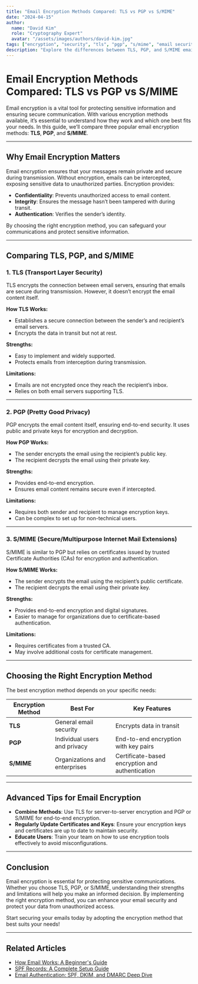 ```yaml
---
title: "Email Encryption Methods Compared: TLS vs PGP vs S/MIME"
date: "2024-04-15"
author: 
  name: "David Kim"
  role: "Cryptography Expert"
  avatar: "/assets/images/authors/david-kim.jpg"
tags: ["encryption", "security", "tls", "pgp", "s/mime", "email security"]
description: "Explore the differences between TLS, PGP, and S/MIME email encryption methods. Learn how each protocol works, their strengths, and which one is best suited for your email security needs."
---
```


# Email Encryption Methods Compared: TLS vs PGP vs S/MIME

Email encryption is a vital tool for protecting sensitive information and ensuring secure communication. With various encryption methods available, it’s essential to understand how they work and which one best fits your needs. In this guide, we’ll compare three popular email encryption methods: **TLS**, **PGP**, and **S/MIME**.

---

## Why Email Encryption Matters

Email encryption ensures that your messages remain private and secure during transmission. Without encryption, emails can be intercepted, exposing sensitive data to unauthorized parties. Encryption provides:

- **Confidentiality**: Prevents unauthorized access to email content.
- **Integrity**: Ensures the message hasn’t been tampered with during transit.
- **Authentication**: Verifies the sender’s identity.

By choosing the right encryption method, you can safeguard your communications and protect sensitive information.

---

## Comparing TLS, PGP, and S/MIME

### 1. **TLS (Transport Layer Security)**

TLS encrypts the connection between email servers, ensuring that emails are secure during transmission. However, it doesn’t encrypt the email content itself.

**How TLS Works:**

- Establishes a secure connection between the sender’s and recipient’s email servers.
- Encrypts the data in transit but not at rest.

**Strengths:**

- Easy to implement and widely supported.
- Protects emails from interception during transmission.

**Limitations:**

- Emails are not encrypted once they reach the recipient’s inbox.
- Relies on both email servers supporting TLS.

---

### 2. **PGP (Pretty Good Privacy)**

PGP encrypts the email content itself, ensuring end-to-end security. It uses public and private keys for encryption and decryption.

**How PGP Works:**

- The sender encrypts the email using the recipient’s public key.
- The recipient decrypts the email using their private key.

**Strengths:**

- Provides end-to-end encryption.
- Ensures email content remains secure even if intercepted.

**Limitations:**

- Requires both sender and recipient to manage encryption keys.
- Can be complex to set up for non-technical users.

---

### 3. **S/MIME (Secure/Multipurpose Internet Mail Extensions)**

S/MIME is similar to PGP but relies on certificates issued by trusted Certificate Authorities (CAs) for encryption and authentication.

**How S/MIME Works:**

- The sender encrypts the email using the recipient’s public certificate.
- The recipient decrypts the email using their private key.

**Strengths:**

- Provides end-to-end encryption and digital signatures.
- Easier to manage for organizations due to certificate-based authentication.

**Limitations:**

- Requires certificates from a trusted CA.
- May involve additional costs for certificate management.

---

## Choosing the Right Encryption Method

The best encryption method depends on your specific needs:

| Encryption Method | Best For                          | Key Features                          |
|-------------------|-----------------------------------|---------------------------------------|
| **TLS**           | General email security           | Encrypts data in transit              |
| **PGP**           | Individual users and privacy     | End-to-end encryption with key pairs  |
| **S/MIME**        | Organizations and enterprises    | Certificate-based encryption and authentication |

---

## Advanced Tips for Email Encryption

- **Combine Methods**: Use TLS for server-to-server encryption and PGP or S/MIME for end-to-end encryption.
- **Regularly Update Certificates and Keys**: Ensure your encryption keys and certificates are up to date to maintain security.
- **Educate Users**: Train your team on how to use encryption tools effectively to avoid misconfigurations.

---

## Conclusion

Email encryption is essential for protecting sensitive communications. Whether you choose TLS, PGP, or S/MIME, understanding their strengths and limitations will help you make an informed decision. By implementing the right encryption method, you can enhance your email security and protect your data from unauthorized access.

Start securing your emails today by adopting the encryption method that best suits your needs!

---

## Related Articles

- [How Email Works: A Beginner's Guide](../email-basics/how-email-works.md)
- [SPF Records: A Complete Setup Guide](../dns-guides/spf-records.md)
- [Email Authentication: SPF, DKIM, and DMARC Deep Dive](../advanced/email-authentication.md)
